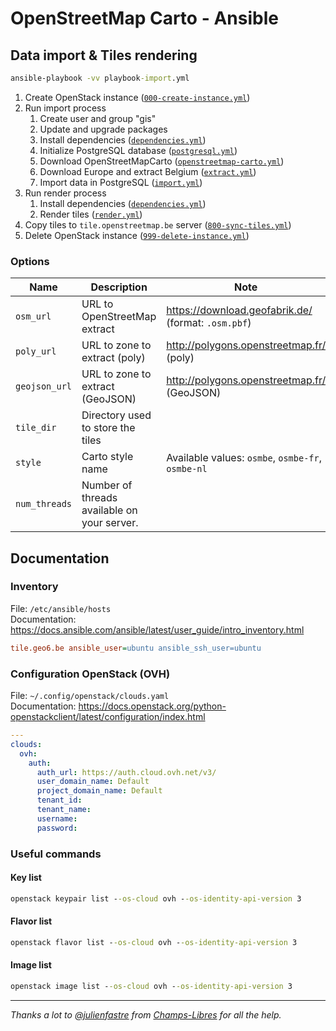 # OpenStreetMap Carto - Ansible

## Data import & Tiles rendering

```cmd
ansible-playbook -vv playbook-import.yml
```

1. Create OpenStack instance ([`000-create-instance.yml`](./000-create-instance.yml))
1. Run import process
    1. Create user and group "gis"
    1. Update and upgrade packages
    1. Install dependencies ([`dependencies.yml`](./roles/import/tasks/dependencies.yml))
    1. Initialize PostgreSQL database ([`postgresql.yml`](./roles/import/tasks/postgresql.yml))
    1. Download OpenStreetMapCarto ([`openstreetmap-carto.yml`](./roles/import/tasks/process/openstreetmap-carto.yml))
    1. Download Europe and extract Belgium ([`extract.yml`](./roles/import/tasks/process/extract.yml))
    1. Import data in PostgreSQL ([`import.yml`](./roles/import/tasks/process/import.yml))
1. Run render process
    1. Install dependencies ([`dependencies.yml`](./roles/render/tasks/dependencies.yml))
    1. Render tiles ([`render.yml`](./roles/render/tasks/process/render.yml))
1. Copy tiles to `tile.openstreetmap.be` server ([`800-sync-tiles.yml`](./800-sync-tiles.yml))
1. Delete OpenStack instance ([`999-delete-instance.yml`](./999-delete-instance.yml))

### Options

| Name          | Description                                 | Note                                                  |
|---------------|---------------------------------------------|-------------------------------------------------------|
| `osm_url`     | URL to OpenStreetMap extract                | <https://download.geofabrik.de/> (format: `.osm.pbf`) |
| `poly_url`    | URL to zone to extract (poly)               | <http://polygons.openstreetmap.fr/> (poly)            |
| `geojson_url` | URL to zone to extract (GeoJSON)            | <http://polygons.openstreetmap.fr/> (GeoJSON)         |
| `tile_dir`    | Directory used to store the tiles           |                                                       |
| `style`       | Carto style name                            | Available values: `osmbe`, `osmbe-fr`, `osmbe-nl`     |
| `num_threads` | Number of threads available on your server. |                                                       |

## Documentation

### Inventory

File: `/etc/ansible/hosts`  
Documentation: <https://docs.ansible.com/ansible/latest/user_guide/intro_inventory.html>

```ini
tile.geo6.be ansible_user=ubuntu ansible_ssh_user=ubuntu
```

### Configuration OpenStack (OVH)

File: `~/.config/openstack/clouds.yaml`  
Documentation: <https://docs.openstack.org/python-openstackclient/latest/configuration/index.html>

```yaml
---
clouds:
  ovh:
    auth:
      auth_url: https://auth.cloud.ovh.net/v3/
      user_domain_name: Default
      project_domain_name: Default
      tenant_id:
      tenant_name:
      username:
      password:
```

### Useful commands

#### Key list

```cmd
openstack keypair list --os-cloud ovh --os-identity-api-version 3
```

#### Flavor list

```cmd
openstack flavor list --os-cloud ovh --os-identity-api-version 3
```

#### Image list

```cmd
openstack image list --os-cloud ovh --os-identity-api-version 3
```

---

*Thanks a lot to [@julienfastre](https://github.com/julienfastre) from [Champs-Libres](https://github.com/Champs-Libres) for all the help.*

